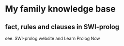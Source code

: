# My family knowledge base
## fact, rules and clauses in SWI-prolog
see: SWI-prolog website and Learn Prolog Now